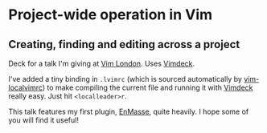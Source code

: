 # Project-wide operation in Vim

## Creating, finding and editing across a project

Deck for a talk I'm giving at [Vim London][]. Uses [Vimdeck][].

I've added a tiny binding in `.lvimrc` (which is sourced automatically by [vim-localvimrc][]) to make compiling the current file and running it with [Vimdeck][] really easy. Just hit `<localleader>r`.

This talk features my first plugin, [EnMasse][], quite heavily. I hope some of you will find it useful!

[Vim London]: http://www.meetup.com/Vim-London/events/174682642/
[Vimdeck]: https://github.com/tybenz/vimdeck
[vim-localvimrc]: https://github.com/embear/vim-localvimrc
[EnMasse]: https://github.com/Wolfy87/vim-enmasse